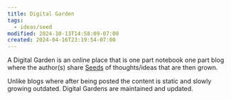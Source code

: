 ```yaml
---
title: Digital Garden
tags:
  - ideas/seed
modified: 2024-10-13T14:58:09-07:00
created: 2024-04-16T23:19:54-07:00
---
```

A Digital Garden is an online place that is one part notebook one part blog where the author(s) share [Seeds](Resource/wiki/web%20design/Seed.md) of thoughts/ideas that are then grown.

Unlike blogs where after being posted the content is static and slowly growing outdated. Digital Gardens are maintained and updated. 